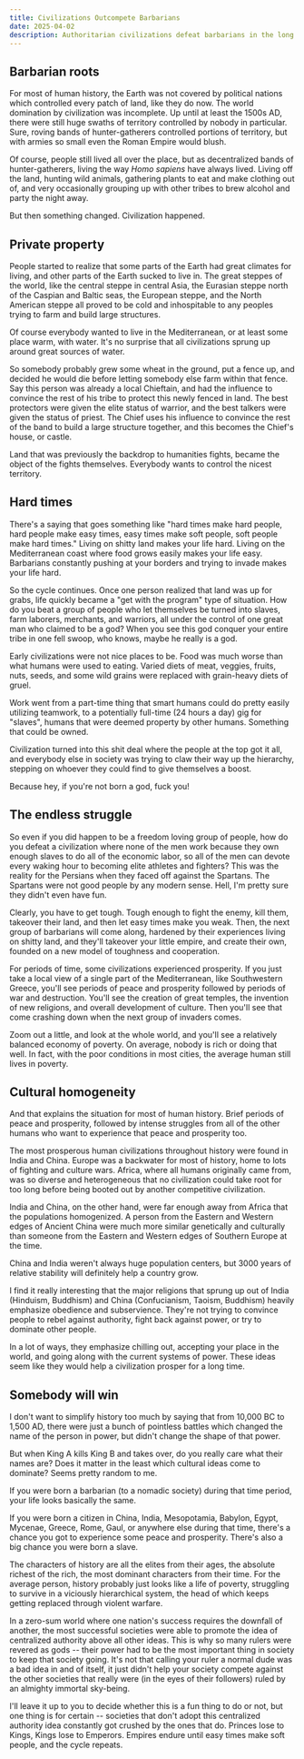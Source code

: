 ```yaml
---
title: Civilizations Outcompete Barbarians
date: 2025-04-02
description: Authoritarian civilizations defeat barbarians in the long run. Even if society is no fun.
---
```

## Barbarian roots
For most of human history, the Earth was not covered by political nations which controlled every patch of land, like they do now. The world domination by civilization was incomplete. Up until at least the 1500s AD, there were still huge swaths of territory controlled by nobody in particular. Sure, roving bands of hunter-gatherers controlled portions of territory, but with armies so small even the Roman Empire would blush.

Of course, people still lived all over the place, but as decentralized bands of hunter-gatherers, living the way *Homo sapiens* have always lived. Living off the land, hunting wild animals, gathering plants to eat and make clothing out of, and very occasionally grouping up with other tribes to brew alcohol and party the night away.

But then something changed. Civilization happened. 

## Private property
People started to realize that some parts of the Earth had great climates for living, and other parts of the Earth sucked to live in. The great steppes of the world, like the central steppe in central Asia, the Eurasian steppe north of the Caspian and Baltic seas, the European steppe, and the North American steppe all proved to be cold and inhospitable to any peoples trying to farm and build large structures.

Of course everybody wanted to live in the Mediterranean, or at least some place warm, with water. It's no surprise that all civilizations sprung up around great sources of water. 

So somebody probably grew some wheat in the ground, put a fence up, and decided he would die before letting somebody else farm within that fence. Say this person was already a local Chieftain, and had the influence to convince the rest of his tribe to protect this newly fenced in land. The best protectors were given the elite status of warrior, and the best talkers were given the status of priest. The Chief uses his influence to convince the rest of the band to build a large structure together, and this becomes the Chief's house, or castle.

Land that was previously the backdrop to humanities fights, became the object of the fights themselves. Everybody wants to control the nicest territory.

## Hard times
There's a saying that goes something like "hard times make hard people, hard people make easy times, easy times make soft people, soft people make hard times." Living on shitty land makes your life hard. Living on the Mediterranean coast where food grows easily makes your life easy. Barbarians constantly pushing at your borders and trying to invade makes your life hard.

So the cycle continues. Once one person realized that land was up for grabs, life quickly became a "get with the program" type of situation. How do you beat a group of people who let themselves be turned into slaves, farm laborers, merchants, and warriors, all under the control of one great man who claimed to be a god? When you see this god conquer your entire tribe in one fell swoop, who knows, maybe he really is a god.

Early civilizations were not nice places to be. Food was much worse than what humans were used to eating. Varied diets of meat, veggies, fruits, nuts, seeds, and some wild grains were replaced with grain-heavy diets of gruel.

Work went from a part-time thing that smart humans could do pretty easily utilizing teamwork, to a potentially full-time (24 hours a day) gig for "slaves", humans that were deemed property by other humans. Something that could be owned.

Civilization turned into this shit deal where the people at the top got it all, and everybody else in society was trying to claw their way up the hierarchy, stepping on whoever they could find to give themselves a boost.

Because hey, if you're not born a god, fuck you!

## The endless struggle
So even if you did happen to be a freedom loving group of people, how do you defeat a civilization where none of the men work because they own enough slaves to do all of the economic labor, so all of the men can devote every waking hour to becoming elite athletes and fighters? This was the reality for the Persians when they faced off against the Spartans. The Spartans were not good people by any modern sense. Hell, I'm pretty sure they didn't even have fun.

Clearly, you have to get tough. Tough enough to fight the enemy, kill them, takeover their land, and then let easy times make you weak. Then, the next group of barbarians will come along, hardened by their experiences living on shitty land, and they'll takeover your little empire, and create their own, founded on a new model of toughness and cooperation.

For periods of time, some civilizations experienced prosperity. If you just take a local view of a single part of the Mediterranean, like Southwestern Greece, you'll see periods of peace and prosperity followed by periods of war and destruction. You'll see the creation of great temples, the invention of new religions, and overall development of culture. Then you'll see that come crashing down when the next group of invaders comes.

Zoom out a little, and look at the whole world, and you'll see a relatively balanced economy of poverty. On average, nobody is rich or doing that well. In fact, with the poor conditions in most cities, the average human still lives in poverty.

## Cultural homogeneity
And that explains the situation for most of human history. Brief periods of peace and prosperity, followed by intense struggles from all of the other humans who want to experience that peace and prosperity too.

The most prosperous human civilizations throughout history were found in India and China. Europe was a backwater for most of history, home to lots of fighting and culture wars. Africa, where all humans originally came from, was so diverse and heterogeneous that no civilization could take root for too long before being booted out by another competitive civilization.

India and China, on the other hand, were far enough away from Africa that the populations homogenized. A person from the Eastern and Western edges of Ancient China were much more similar genetically and culturally than someone from the Eastern and Western edges of Southern Europe at the time.

China and India weren't always huge population centers, but 3000 years of relative stability will definitely help a country grow.

I find it really interesting that the major religions that sprung up out of India (Hinduism, Buddhism) and China (Confucianism, Taoism, Buddhism) heavily emphasize obedience and subservience. They're not trying to convince people to rebel against authority, fight back against power, or try to dominate other people.

In a lot of ways, they emphasize chilling out, accepting your place in the world, and going along with the current systems of power. These ideas seem like they would help a civilization prosper for a long time.

## Somebody will win
I don't want to simplify history too much by saying that from 10,000 BC to 1,500 AD, there were just a bunch of pointless battles which changed the name of the person in power, but didn't change the shape of that power.

But when King A kills King B and takes over, do you really care what their names are? Does it matter in the least which cultural ideas come to dominate? Seems pretty random to me.

If you were born a barbarian (to a nomadic society) during that time period, your life looks basically the same. 

If you were born a citizen in China, India, Mesopotamia, Babylon, Egypt, Mycenae, Greece, Rome, Gaul, or anywhere else during that time, there's a chance you got to experience some peace and prosperity. There's also a big chance you were born a slave.

The characters of history are all the elites from their ages, the absolute richest of the rich, the most dominant characters from their time. For the average person, history probably just looks like a life of poverty, struggling to survive in a viciously hierarchical system, the head of which keeps getting replaced through violent warfare.

In a zero-sum world where one nation's success requires the downfall of another, the most successful societies were able to promote the idea of centralized authority above all other ideas. This is why so many rulers were revered as gods -- their power had to be the most important thing in society to keep that society going. It's not that calling your ruler a normal dude was a bad idea in and of itself, it just didn't help your society compete against the other societies that really were (in the eyes of their followers) ruled by an almighty immortal sky-being.

I'll leave it up to you to decide whether this is a fun thing to do or not, but one thing is for certain -- societies that don't adopt this centralized authority idea constantly got crushed by the ones that do. Princes lose to Kings, Kings lose to Emperors. Empires endure until easy times make soft people, and the cycle repeats.